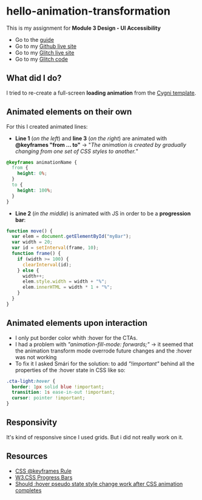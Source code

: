 # hello-animation-transformation

This is my assignment for **Module 3 Design - UI Accessibility**

- Go to the [guide](https://io.tskoli.dev/guides/5f1321b0b279dc27c467ca67)
- Go to my [Github live site](https://tristan-sch.github.io/hello-animation-transformation/)
- Go to my [Glitch live site](https://hello-animation-transformation-.glitch.me/)
- Go to my [Glitch code](https://glitch.com/edit/#!/hello-animation-transformation-)

## What did I do?

I tried to re-create a full-screen **loading animation** from the [Cygni template](http://preview.themeforest.net/item/cygni-interactive-portfolio-wordpress-theme/full_screen_preview/27917817?_ga=2.164354936.613568388.1635071376-1708789936.1610465670).

## Animated elements on their own

For this I created animated lines:

- **Line 1** (_on the left_) and **line 3** (_on the right_) are animated with **@keyframes "from ... to"** -> "_The animation is created by gradually changing from one set of CSS styles to another._"

```CSS
@keyframes animationName {
  from {
    height: 0%;
  }
  to {
    height: 100%;
  }
}
```

- **Line 2** (_in the middle_) is animated with JS in order to be a **progression bar**:

```javascript
function move() {
  var elem = document.getElementById("myBar");
  var width = 20;
  var id = setInterval(frame, 10);
  function frame() {
    if (width >= 100) {
      clearInterval(id);
    } else {
      width++;
      elem.style.width = width + "%";
      elem.innerHTML = width * 1 + "%";
    }
  }
}
```

## Animated elements upon interaction

- I only put border color whith :hover for the CTAs. 
- I had a problem with  _"animation-fill-mode: forwards;"_ -> it seemed that the animation transform mode overrode future changes and the :hover was not working
- To fix it I asked Smári for the solution: to add _"!important"_ behind all the properties of the :hover state in CSS like so:

```CSS
.cta-light:hover {
  border: 1px solid blue !important;
  transition: 1s ease-in-out !important;
  cursor: pointer !important;
}
```

## Responsivity

It's kind of responsive since I used grids. But i did not really work on it.

## Resources

- [CSS @keyframes Rule](https://www.w3schools.com/cssref/css3_pr_animation-keyframes.asp)
- [W3.CSS Progress Bars](https://www.w3schools.com/w3css/w3css_progressbar.asp)
- [Should :hover pseudo state style change work after CSS animation completes](https://stackoverflow.com/questions/26778434/should-hover-pseudo-state-style-change-work-after-css-animation-completes)
